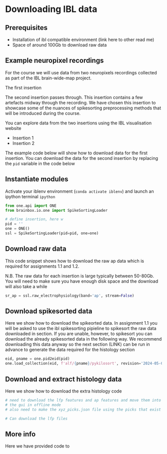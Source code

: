 # Downloading IBL data

## Prerequisites
- Installation of ibl compatible environment (link here to other read me)
- Space of around 100Gb to download raw data

## Example neuropixel recordings
For the course we will use data from two neuropixels recordings collected as part of the IBL brain-wide-map project.

The first insertion 

The second insertion passes through. This insertion contains a few artefacts midway through the recording. We have chosen
this insertion to showcase some of the nuances of spikesorting preprocessing methods that will be introduced during the course.

You can explore data from the two insertions using the IBL visualisation website
- Insertion 1
- Insertion 2

The example code below will show how to download data for the first insertion. You can download the data for the second insertion
by replacing the `pid` variable in the code below

## Instantiate modules
Activate your iblenv environment (`conda activate iblenv`) and launch an ipython terminal `ipython`
```python
from one.api import ONE
from brainbox.io.one import SpikeSortingLoader

# define insertion, here w
pid = ''
one = ONE()
ssl = SpikeSortingLoader(pid=pid, one=one)
```


## Download raw data 
This code snippet shows how to download the raw ap data which is required for assignments 1.1 and 1.2.

N.B. The raw data for each insertion is large typically between 50-80Gb. You will need to make sure you have enough disk space
and the download will also take a while
```python
sr_ap = ssl.raw_electrophysiology(band='ap', stream=False)
```

## Download spikesorted data
Here we show how to download the spikeorted data. In assignment 1.1 you will be asked to use the ibl spikesorting pipieline
to spikesort the raw data downloaded in section. If you are unable, however, to spikesort you can download the already spikesorted data 
in the following way. We recommend downloading this data anyway so the next section (LINK) can be run in advance to generate
the data required for the histology section
```python
eid, pname = one.pid2eid(pid)
one.load_collection(eid, f'alf/{pname}/pykilosort', revision='2024-05-06', download_only=True)
```

## Download and extract histology data
Here we show how to download the extra histology code
```python
# need to download the lfp features and ap features and move them into the alf collection in order to launch
# the gui in offline mode
# also need to make the xyz_picks.json file using the picks that exist on the alyx database

# Can download the lfp files
```


## More info
Here we have provided code to 